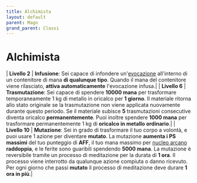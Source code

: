 ```yaml
---
title: Alchimista
layout: default
parent: Mago
grand_parent: Classi
---
```


# **Alchimista**

| **Livello 2**  | **Infusione**: Sei capace di infondere un'[evocazione](/runes/evocation) all'interno di un contenitore di mana **di qualunque tipo**. Quando il mana del contenitore viene rilasciato, **attiva automaticamente** l'evocazione infusa.|
| **Livello 6**  | **Trasmutazione**: Sei capace di spendere **10000 mana** per trasformare temporaneamente 1 kg di metallo in oricalco per **1 giorno**. Il materiale ritorna allo stato originale se la trasmutazione non viene applicata nuovamente durante questo periodo. Se il materiale subisce **5** trasmutazioni consecutive diventa oricalco **permanentemente**. Puoi inoltre spendere **1000 mana** per trasformare permanentemente 1 kg di **oricalco in metallo ordinario**.|
| **Livello 10**  | **Mutazione**: Sei in grado di trasformare il tuo corpo a volontà, e puoi usare 1 azione per diventare **mutato**. La mutazione **aumenta i PS massimi** del tuo punteggio di **AFF**, il tuo mana massimo per [nucleo arcano](/runes/arcane-core) **raddoppia**, e le ferite sono guaribili spendendo **5000 mana**. La mutazione è reversibile tramite un processo di meditazione per la durata di **1 ora**. Il processo viene interrotto da qualunque azione compiuta o danno ricevuto. Per ogni giorno che passi **mutato** il processo di meditazione deve durare **1 ora in più**.|